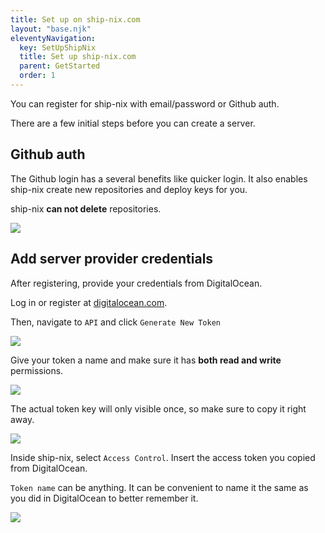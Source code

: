 ```yaml
---
title: Set up on ship-nix.com
layout: "base.njk"
eleventyNavigation:
  key: SetUpShipNix
  title: Set up ship-nix.com
  parent: GetStarted
  order: 1
---
```


You can register for ship-nix with email/password or Github auth.

There are a few initial steps before you can create a server.

## Github auth

The Github login has a several benefits like quicker login. It also enables ship-nix create new repositories and deploy keys for you.

ship-nix **can not delete** repositories.

<a href="/images/githublogin.webp"><img src="/images/githublogin.webp" /></a>

## Add server provider credentials

After registering, provide your credentials from DigitalOcean.

Log in or register at [digitalocean.com](https://www.digitalocean.com/).

Then, navigate to `API` and click `Generate New Token`

<a href="/images/digitalocean-api.webp"><img src="/images/digitalocean-api.webp" /></a>

Give your token a name and make sure it has **both read and write** permissions.

<a href="/images/digitalocean-access-token.webp" ><img src="/images/digitalocean-access-token.webp" /></a>

The actual token key will only visible once, so make sure to copy it right away.

<a href="/images/digitalocean-generated-token.webp"><img src="/images/digitalocean-generated-token.webp" /></a>

Inside ship-nix, select `Access Control`. Insert the access token you copied from DigitalOcean.

`Token name` can be anything. It can be convenient to name it the same as you did in DigitalOcean to better remember it.

<a href="/images/ship-nix-access-control.webp"><img src="/images/ship-nix-access-control.webp" /></a>
